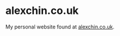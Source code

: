 alexchin.co.uk
=============

My personal website found at [alexchin.co.uk](http://www.alexchin.co.uk).
